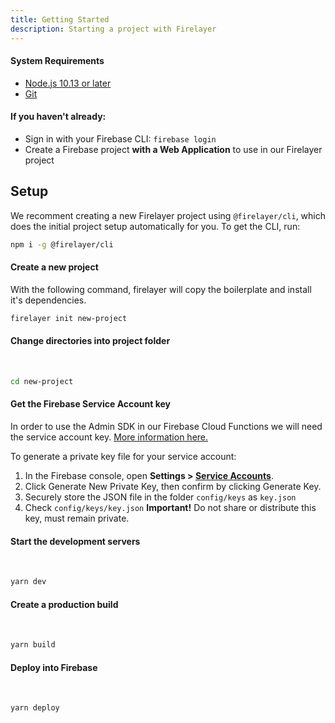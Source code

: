 ```yaml
---
title: Getting Started
description: Starting a project with Firelayer
---
```


#### System Requirements
- <a href="https://nodejs.org" target="_blank">Node.js 10.13 or later</a>
- <a href="https://git-scm.com/" target="_blank">Git</a>

#### If you haven't already:
- Sign in with your Firebase CLI: `firebase login`
- Create a Firebase project **with a Web Application** to use in our Firelayer project

## Setup

We recomment creating a new Firelayer project using `@firelayer/cli`, which does the initial project setup automatically for you. To get the CLI, run:

```sh
npm i -g @firelayer/cli
```

#### Create a new project

With the following command, firelayer will copy the boilerplate and install it's dependencies.

```sh
firelayer init new-project
```

#### Change directories into project folder
<br>

```sh
cd new-project
```

#### Get the Firebase Service Account key
In order to use the Admin SDK in our Firebase Cloud Functions we will need the service account key. <a href="https://firebase.google.com/docs/admin/setup#initialize-sdk" target="_blank">More information here.</a>

To generate a private key file for your service account:
1. In the Firebase console, open **Settings > <a href="https://console.firebase.google.com/u/0/project/_/settings/serviceaccounts/adminsdk" target="_blank">Service Accounts</a>**.
2. Click Generate New Private Key, then confirm by clicking Generate Key.
3. Securely store the JSON file in the folder `config/keys` as `key.json`
4. Check `config/keys/key.json` **Important!** Do not share or distribute this key, must remain private.


#### Start the development servers
<br>

```sh
yarn dev
```

#### Create a production build
<br>

```sh
yarn build
```

#### Deploy into Firebase
<br>

```sh
yarn deploy
```
